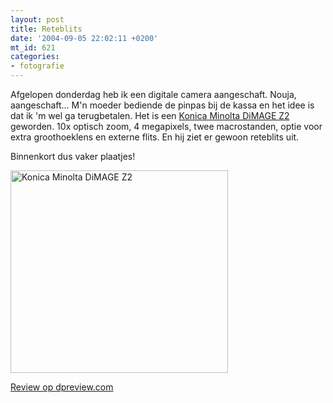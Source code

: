 ```yaml
---
layout: post
title: Reteblits
date: '2004-09-05 22:02:11 +0200'
mt_id: 621
categories:
- fotografie
---
```

Afgelopen donderdag heb ik een digitale camera aangeschaft. Nouja, aangeschaft... M'n moeder bediende de pinpas bij de kassa en het idee is dat ik 'm wel ga terugbetalen. Het is een <a href="http://konicaminolta.com/products/consumer/digital_camera/dimage/dimage-z2/">Konica Minolta DiMAGE Z2</a> geworden. 10x optisch zoom, 4 megapixels, twee macrostanden, optie voor extra groothoeklens en externe flits. En hij ziet er gewoon reteblits uit.

Binnenkort dus vaker plaatjes!

<img src="{{ site.url }}/images/dimagez2.jpg" alt="Konica Minolta DiMAGE Z2" width="348" height="324" />

<a href="http://www.dpreview.com/news/0402/04021218konicaminoltaz2.asp">Review op dpreview.com</a>
